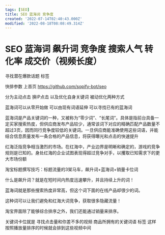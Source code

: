 ```yaml
---
tags: [SEO]
title: SEO 蓝海词 竞争度
created: '2022-07-14T02:40:43.000Z'
modified: '2022-08-18T08:08:49.314Z'
---
```


# SEO 蓝海词 飙升词 竞争度 搜索人气 转化率 成交价（视频长度）

寻找潜在爆款话题 标签

快排参数 上首页
https://github.com/sopify-bot/seo

分为主动点击 换IP点击 
以及优化自身关键词 被动优化两种方式

蓝海词可以从零开始做 可以由现有词语延伸 可以寻找已有的蓝海词

蓝海词是产品关键词的一种，又被称为“零少词”、“长尾词”。具体是指前台具备一定买家搜索热度，但供应商发布产品较少，通常该词下对应的精确匹配产品数量不超过3页，因而同行竞争度较低的关键词。一旦供应商能准确使用这些词语，并能结合信息质量发布一条合格的产品信息，将获得曝光和点击的快速提升

红海泛指竞争相当激烈的市场。在红海中，产业边界是明晰和确定的，游戏的竞争规则是已知的。身处红海的企业试图表现得超过竞争对手，以攫取已知需求下的更大市场份额

淘宝标题撰写技巧：标题流量的3架马车，飙升词+蓝海词+销量卡位词

什么是飙升词？就是在短时间内热度迅速攀升，并且持续上升的词！

蓝海词就是那些搜索热度非常高，但这个词下面的在线产品却很少的词。

这种词可以让我们避免和红海大词竞争，获取很多隐藏流量！

淘宝界面除了能够综合排序之外，我们还能通过销量来排序。

关键词卡位就是 寻找点击量和你差不多的视频 商品所拥有的关键词语 标签 这样按照播放量排序的时候就会排到这些视频中间

